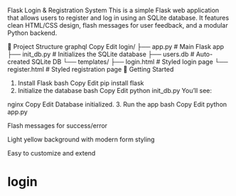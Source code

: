 Flask Login & Registration System
This is a simple Flask web application that allows users to register and log in using an SQLite database. It features clean HTML/CSS design, flash messages for user feedback, and a modular Python backend.

📁 Project Structure
graphql
Copy
Edit
login/
├── app.py              # Main Flask app
├── init_db.py          # Initializes the SQLite database
├── users.db            # Auto-created SQLite DB
└── templates/
    ├── login.html      # Styled login page
    └── register.html   # Styled registration page
🚀 Getting Started
1. Install Flask
bash
Copy
Edit
pip install flask
2. Initialize the database
bash
Copy
Edit
python init_db.py
You’ll see:

nginx
Copy
Edit
Database initialized.
3. Run the app
bash
Copy
Edit
python app.py

Flash messages for success/error

Light yellow background with modern form styling

Easy to customize and extend

# login
